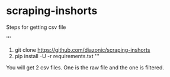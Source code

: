 # scraping-inshorts

Steps for getting csv file

'''
1. git clone https://github.com/diazonic/scraping-inshorts
2. pip install -U -r requirements.txt
'''

You will get 2 csv files. One is the raw file and the one is filtered.
